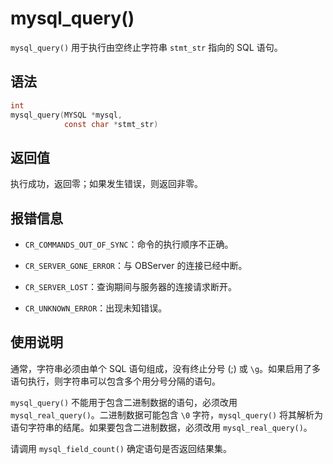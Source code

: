 mysql_query() 
==================================

`mysql_query()` 用于执行由空终止字符串 `stmt_str` 指向的 SQL 语句。

语法 
-----------------------

```c
int
mysql_query(MYSQL *mysql,
            const char *stmt_str)
```



返回值 
------------------------

执行成功，返回零；如果发生错误，则返回非零。

报错信息 
-------------------------

* `CR_COMMANDS_OUT_OF_SYNC`：命令的执行顺序不正确。

  

* `CR_SERVER_GONE_ERROR`：与 OBServer 的连接已经中断。

  

* `CR_SERVER_LOST`：查询期间与服务器的连接请求断开。

  

* `CR_UNKNOWN_ERROR`：出现未知错误。

  




使用说明 
-------------------------

通常，字符串必须由单个 SQL 语句组成，没有终止分号 (;) 或 `\g`。如果启用了多语句执行，则字符串可以包含多个用分号分隔的语句。

`mysql_query()` 不能用于包含二进制数据的语句，必须改用 `mysql_real_query()`。二进制数据可能包含 `\0` 字符，`mysql_query()` 将其解析为语句字符串的结尾。如果要包含二进制数据，必须改用 `mysql_real_query()`。

请调用 `mysql_field_count()` 确定语句是否返回结果集。
